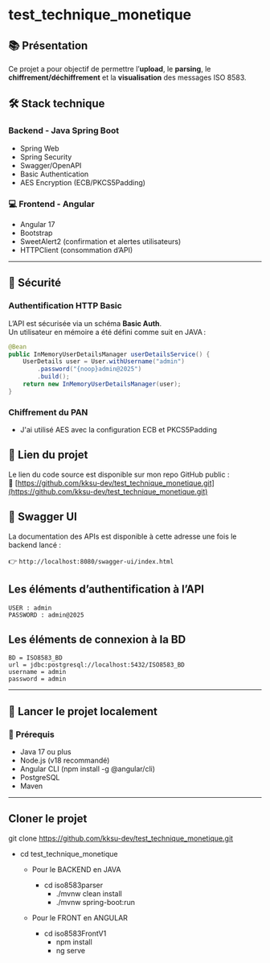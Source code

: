 # test_technique_monetique
## 📚 Présentation

Ce projet a pour objectif de permettre l’**upload**, le **parsing**, le **chiffrement/déchiffrement** et la **visualisation** des messages ISO 8583.

## 🛠️ Stack technique

### Backend - Java Spring Boot
- Spring Web
- Spring Security
- Swagger/OpenAPI
- Basic Authentication
- AES Encryption (ECB/PKCS5Padding)

### 💻 Frontend - Angular
- Angular 17
- Bootstrap
- SweetAlert2 (confirmation et alertes utilisateurs)
- HTTPClient (consommation d’API)

---

## 🔐 Sécurité

### Authentification HTTP Basic

L’API est sécurisée via un schéma **Basic Auth**.  
Un utilisateur en mémoire a été défini comme suit en JAVA :

```java
@Bean
public InMemoryUserDetailsManager userDetailsService() {
    UserDetails user = User.withUsername("admin")
        .password("{noop}admin@2025")
        .build();
    return new InMemoryUserDetailsManager(user);
}
```
### Chiffrement du PAN
- J'ai utilisé AES avec la configuration ECB et PKCS5Padding
## 📌 Lien du projet

Le lien du code source est disponible sur mon repo GitHub public :  
🔗 [https://github.com/kksu-dev/test_technique_monetique.git](https://github.com/kksu-dev/test_technique_monetique.git)

## 📘 Swagger UI
La documentation des APIs est disponible à cette adresse une fois le backend lancé :

👉 `http://localhost:8080/swagger-ui/index.html`

## Les éléments d’authentification à l’API
``` 
USER : admin
PASSWORD : admin@2025
```

## Les éléments de connexion à la BD
``` 
BD = ISO8583_BD
url = jdbc:postgresql://localhost:5432/ISO8583_BD
username = admin
password = admin
```
---

## 🚀 Lancer le projet localement

### 🔧 Prérequis
- Java 17 ou plus
- Node.js (v18 recommandé)
- Angular CLI (npm install -g @angular/cli)
- PostgreSQL
- Maven
---
## Cloner le projet
git clone https://github.com/kksu-dev/test_technique_monetique.git
- cd test_technique_monetique
  - Pour le BACKEND en JAVA
    - cd iso8583parser
      - ./mvnw clean install
      - ./mvnw spring-boot:run
      
  - Pour le FRONT en ANGULAR
    - cd iso8583FrontV1
      - npm install 
      - ng serve



